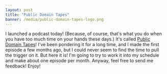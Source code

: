 ```yaml
---
layout: post
title: "Public Domain Tapes"
banner: /media/public-domain-tapes-logo.png
---
```


I launched a podcast today! (Because, of course, that's what you do when you have too much time on your hands these days.) It's called [Public Domain Tapes](https://publicdomaintapes.com/)! I've been pondering it for a long time, and I made the first episode a few months ago, but I could never seem to find the time to pull the trigger on it. But here it is! I'm going to try to work it into my schedule and make about one episode per month. Anyway, feel free to send me feedback! Enjoy!
